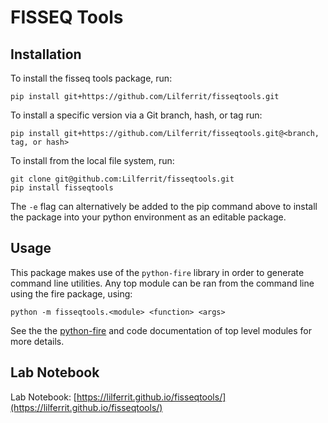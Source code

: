 # FISSEQ Tools

## Installation

To install the fisseq tools package, run:

```
pip install git+https://github.com/Lilferrit/fisseqtools.git
```

To install a specific version via a Git branch, hash, or tag run:

```
pip install git+https://github.com/Lilferrit/fisseqtools.git@<branch, tag, or hash>
```

To install from the local file system, run:

```
git clone git@github.com:Lilferrit/fisseqtools.git
pip install fisseqtools
```

The `-e` flag can alternatively be added to the pip command above to install the package into your python environment as an editable package.

## Usage

This package makes use of the `python-fire` library in order to generate command line utilities.
Any top module can be ran from the command line using the fire package, using:

```
python -m fisseqtools.<module> <function> <args>
```

See the the [python-fire](https://github.com/google/python-fire) and code documentation of top level modules for more details.

## Lab Notebook

Lab Notebook: [https://lilferrit.github.io/fisseqtools/](https://lilferrit.github.io/fisseqtools/)